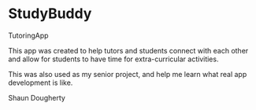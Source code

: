 # StudyBuddy
TutoringApp

This app was created to help tutors and students connect with each other and allow for students to have time for extra-curricular activities.

This was also used as my senior project, and help me learn what real app development is like.

Shaun Dougherty
